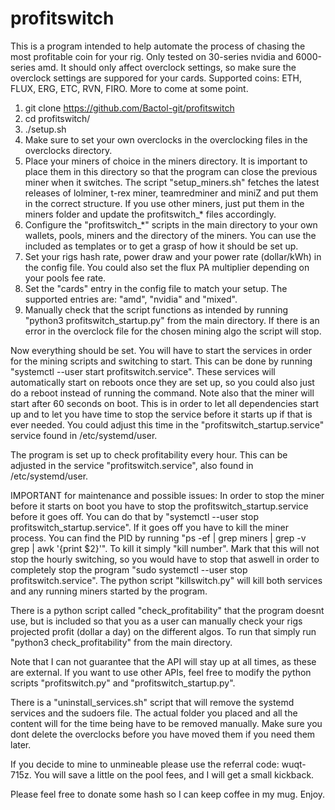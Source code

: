 # profitswitch

This is a program intended to help automate the process of chasing the most profitable coin for your rig. Only tested on 30-series nvidia and 6000-series amd. It should only affect overclock settings, so make sure the overclock settings are suppored for your cards.
Supported coins: ETH, FLUX, ERG, ETC, RVN, FIRO. More to come at some point.
1. git clone https://github.com/Bactol-git/profitswitch
2. cd profitswitch/
3. ./setup.sh
4. Make sure to set your own overclocks in the overclocking files in the overclocks directory.
5. Place your miners of choice in the miners directory. It is important to place them in this directory so that the program can close the previous miner when it switches. The script "setup_miners.sh" fetches the latest releases of lolminer, t-rex miner, teamredminer and miniZ and put them in the correct structure. If you use other miners, just put them in the miners folder and update the profitswitch_* files accordingly.
6. Configure the "profitswitch_*" scripts in the main directory to your own wallets, pools, miners and the directory of the miners. You can use the included as templates or to get a grasp of how it should be set up.
7. Set your rigs hash rate, power draw and your power rate (dollar/kWh) in the config file. You could also set the flux PA multiplier depending on your pools fee rate.
8. Set the "cards" entry in the config file to match your setup. The supported entries are: "amd", "nvidia" and "mixed". 
9. Manually check that the script functions as intended by running "python3 profitswitch_startup.py" from the main directory. If there is an error in the overclock file for the chosen mining algo the script will stop.

Now everything should be set. You will have to start the services in order for the mining scripts and switching to start. This can be done by running "systemctl --user start profitswitch.service".
These services will automatically start on reboots once they are set up, so you could also just do a reboot instead of running the command. Note also that the miner will start after 60 seconds on boot. This is in order to let all dependencies start up and to let you have time to stop the service before it starts up if that is ever needed. You could adjust this time in the "profitswitch_startup.service" service found in /etc/systemd/user.

The program is set up to check profitability every hour. This can be adjusted in the service "profitswitch.service", also found in /etc/systemd/user.

IMPORTANT for maintenance and possible issues: In order to stop the miner before it starts on boot you have to stop the profitswitch_startup.service before it goes off. You can do that by "systemctl --user stop profitswitch_startup.service". If it goes off you have to kill the miner process. You can find the PID by running "ps -ef | grep miners | grep -v grep | awk '{print $2}'". To kill it simply "kill number". Mark that this will not stop the hourly switching, so you would have to stop that aswell in order to completely stop the program "sudo systemctl --user stop profitswitch.service". The python script "killswitch.py" will kill both services and any running miners started by the program.

There is a python script called "check_profitability" that the program doesnt use, but is included so that you as a user can manually check your rigs projected profit (dollar a day) on the different algos. To run that simply run "python3 check_profitability" from the main directory.

Note that I can not guarantee that the API will stay up at all times, as these are external. If you want to use other APIs, feel free to modify the python scripts "profitswitch.py" and "profitswitch_startup.py".

There is a "uninstall_services.sh" script that will remove the systemd services and the sudoers file. The actual folder you placed and all the content will for the time being have to be removed manually. Make sure you dont delete the overclocks before you have moved them if you need them later.

If you decide to mine to unmineable please use the referral code: wuqt-715z. You will save a little on the pool fees, and I will get a small kickback.

Please feel free to donate some hash so I can keep coffee in my mug. Enjoy.
